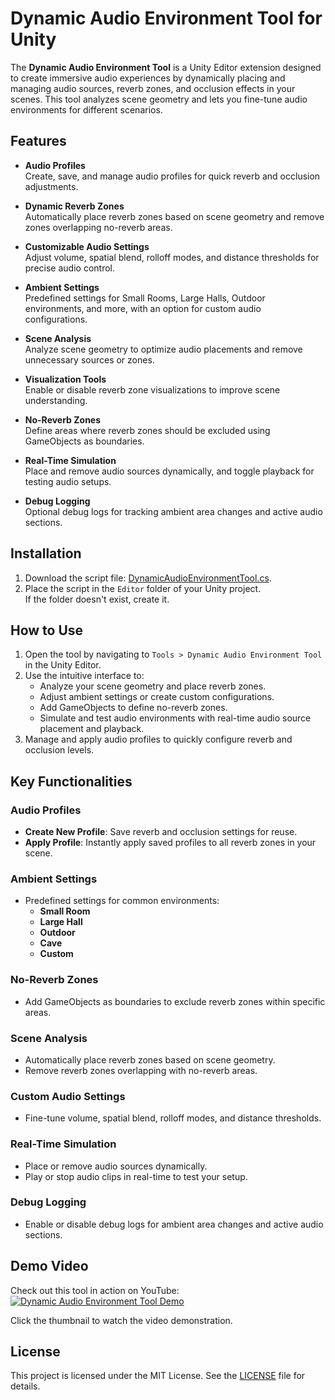 # Dynamic Audio Environment Tool for Unity

The **Dynamic Audio Environment Tool** is a Unity Editor extension designed to create immersive audio experiences by dynamically placing and managing audio sources, reverb zones, and occlusion effects in your scenes. This tool analyzes scene geometry and lets you fine-tune audio environments for different scenarios.

## Features

- **Audio Profiles**  
  Create, save, and manage audio profiles for quick reverb and occlusion adjustments.

- **Dynamic Reverb Zones**  
  Automatically place reverb zones based on scene geometry and remove zones overlapping no-reverb areas.

- **Customizable Audio Settings**  
  Adjust volume, spatial blend, rolloff modes, and distance thresholds for precise audio control.

- **Ambient Settings**  
  Predefined settings for Small Rooms, Large Halls, Outdoor environments, and more, with an option for custom audio configurations.

- **Scene Analysis**  
  Analyze scene geometry to optimize audio placements and remove unnecessary sources or zones.

- **Visualization Tools**  
  Enable or disable reverb zone visualizations to improve scene understanding.

- **No-Reverb Zones**  
  Define areas where reverb zones should be excluded using GameObjects as boundaries.

- **Real-Time Simulation**  
  Place and remove audio sources dynamically, and toggle playback for testing audio setups.

- **Debug Logging**  
  Optional debug logs for tracking ambient area changes and active audio sections.

## Installation

1. Download the script file: [DynamicAudioEnvironmentTool.cs](./DynamicAudioEnvironmentTool.cs).
2. Place the script in the `Editor` folder of your Unity project.  
   If the folder doesn't exist, create it.

## How to Use

1. Open the tool by navigating to `Tools > Dynamic Audio Environment Tool` in the Unity Editor.
2. Use the intuitive interface to:
   - Analyze your scene geometry and place reverb zones.
   - Adjust ambient settings or create custom configurations.
   - Add GameObjects to define no-reverb zones.
   - Simulate and test audio environments with real-time audio source placement and playback.
3. Manage and apply audio profiles to quickly configure reverb and occlusion levels.

## Key Functionalities

### Audio Profiles
- **Create New Profile**: Save reverb and occlusion settings for reuse.
- **Apply Profile**: Instantly apply saved profiles to all reverb zones in your scene.

### Ambient Settings
- Predefined settings for common environments:
  - **Small Room**
  - **Large Hall**
  - **Outdoor**
  - **Cave**
  - **Custom**

### No-Reverb Zones
- Add GameObjects as boundaries to exclude reverb zones within specific areas.

### Scene Analysis
- Automatically place reverb zones based on scene geometry.
- Remove reverb zones overlapping with no-reverb areas.

### Custom Audio Settings
- Fine-tune volume, spatial blend, rolloff modes, and distance thresholds.

### Real-Time Simulation
- Place or remove audio sources dynamically.
- Play or stop audio clips in real-time to test your setup.

### Debug Logging
- Enable or disable debug logs for ambient area changes and active audio sections.

## Demo Video

Check out this tool in action on YouTube:  
[![Dynamic Audio Environment Tool Demo](https://img.youtube.com/vi/IG22kWah_oM/maxresdefault.jpg)](https://www.youtube.com/watch?v=IG22kWah_oM)

Click the thumbnail to watch the video demonstration.

## License
This project is licensed under the MIT License. See the [LICENSE](./LICENSE) file for details.
